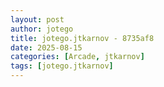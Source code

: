 ```yaml
---
layout: post
author: jotego
title: jotego.jtkarnov - 8735af8
date: 2025-08-15
categories: [Arcade, jtkarnov]
tags: [jotego.jtkarnov]
---
```


